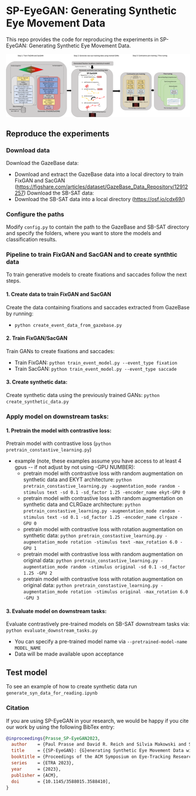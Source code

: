 # SP-EyeGAN: Generating Synthetic Eye Movement Data                               
This repo provides the code for reproducing the experiments in SP-EyeGAN: Generating Synthetic Eye Movement Data.

![Method overview](images/sp-eyegan.png)

## Reproduce the experiments

### Download data
Download the GazeBase data:
* Download and extract the GazeBase data into a local directory to train FixGAN and SacGAN (https://figshare.com/articles/dataset/GazeBase_Data_Repository/12912257)
Download the SB-SAT data:
* Download the SB-SAT data into a local directory (https://osf.io/cdx69/)

### Configure the paths
Modify `config.py` to contain the path to the GazeBase and SB-SAT directory and specify the folders, where you want to store the models and classification results.

### Pipeline to train FixGAN and SacGAN and to create synthtic data

To train generative models to create fixations and saccades follow the next steps.

#### 1. Create data to train FixGAN and SacGAN
Create the data containing fixations and saccades extracted from GazeBase by running:
* `python create_event_data_from_gazebase.py`
    
#### 2. Train FixGAN/SacGAN
Train GANs to create fixations and saccades:
* Train FixGAN: `python train_event_model.py --event_type fixation`
* Train SacGAN: `python train_event_model.py --event_type saccade`

#### 3. Create synthetic data:
Create synthetic data using the previously trained GANs:  `python create_synthetic_data.py`
    
### Apply model on downstream tasks:

#### 1. Pretrain the model with contrastive loss:
Pretrain model with contrastive loss (`python pretrain_constastive_learning.py`)
* example (note, these examples assume you have access to at least 4 gpus -- if not adjust by not using -GPU NUMBER):        
	* pretrain model with contrastive loss with random augmentation on synthetic data and EKYT architecture: `python pretrain_constastive_learning.py -augmentation_mode random -stimulus text -sd 0.1 -sd_factor 1.25 -encoder_name ekyt-GPU 0`
	* pretrain model with contrastive loss with random augmentation on synthetic data and CLRGaze architecture: `python pretrain_constastive_learning.py -augmentation_mode random -stimulus text -sd 0.1 -sd_factor 1.25 -encoder_name clrgaze -GPU 0`
	* pretrain model with contrastive loss with rotation augmentation on synthetic data: `python pretrain_constastive_learning.py -augmentation_mode rotation -stimulus text -max_rotation 6.0 -GPU 1`
	* pretrain model with contrastive loss with random augmentation on original data: `python pretrain_constastive_learning.py -augmentation_mode random -stimulus original -sd 0.1 -sd_factor 1.25 -GPU 2`
	* pretrain model with contrastive loss with rotation augmentation on original data: `python pretrain_constastive_learning.py -augmentation_mode rotation -stimulus original -max_rotation 6.0 -GPU 3`

#### 3. Evaluate model on downstream tasks:
Evaluate contrastively pre-trained models on SB-SAT downstream tasks via: `python evaluate_downstream_tasks.py`
* You can specify a pre-trained model name via `--pretrained-model-name MODEL_NAME`
* Data will be made available upon acceptance

## Test model
To see an example of how to create synthetic data run `generate_syn_data_for_reading.ipynb`

### Citation
If you are using SP-EyeGAN in your research, we would be happy if you cite our work by using the following BibTex entry:
```bibtex
@inproceedings{Prasse_SP-EyeGAN2023,
  author    = {Paul Prasse and David R. Reich and Silvia Makowski and Shuwen Deng and Daniel Krakowczyk and Tobias Scheffer and Lena A. J{\"a}ger},
  title     = {{SP-EyeGAN}: {G}enerating Synthetic Eye Movement Data with {G}enerative {A}dversarial {N}etworks},
  booktitle = {Proceedings of the ACM Symposium on Eye-Tracking Research and Applications},
  series    = {ETRA 2023},
  year      = {2023},
  publisher = {ACM},
  doi       = {10.1145/3588015.3588410],
}
```
